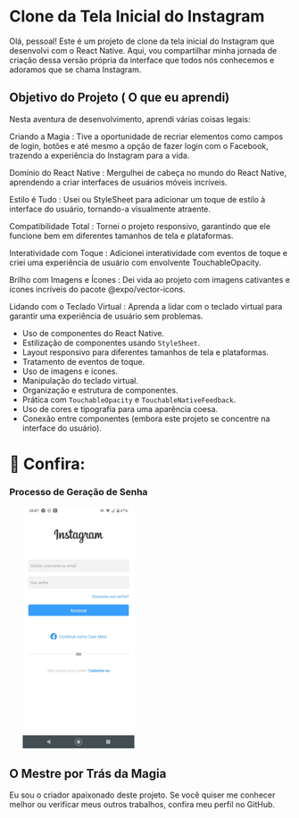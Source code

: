 # Clone da Tela Inicial do Instagram

Olá, pessoal! Este é um projeto de clone da tela inicial do Instagram que desenvolvi com o React Native. Aqui, vou compartilhar minha jornada de criação dessa versão própria da interface que todos nós conhecemos e adoramos que se chama Instagram.

## Objetivo do Projeto ( O que eu aprendi) 

Nesta aventura de desenvolvimento, aprendi várias coisas legais:

Criando a Magia : Tive a oportunidade de recriar elementos como campos de login, botões e até mesmo a opção de fazer login com o Facebook, trazendo a experiência do Instagram para a vida.

Domínio do React Native : Mergulhei de cabeça no mundo do React Native, aprendendo a criar interfaces de usuários móveis incríveis.

Estilo é Tudo : Usei ou StyleSheet para adicionar um toque de estilo à interface do usuário, tornando-a visualmente atraente.

Compatibilidade Total : Tornei o projeto responsivo, garantindo que ele funcione bem em diferentes tamanhos de tela e plataformas.

Interatividade com Toque : Adicionei interatividade com eventos de toque e criei uma experiência de usuário com envolvente TouchableOpacity.

Brilho com Imagens e Ícones : Dei vida ao projeto com imagens cativantes e ícones incríveis do pacote @expo/vector-icons.

Lidando com o Teclado Virtual : Aprenda a lidar com o teclado virtual para garantir uma experiência de usuário sem problemas.

- Uso de componentes do React Native.
- Estilização de componentes usando `StyleSheet`.
- Layout responsivo para diferentes tamanhos de tela e plataformas.
- Tratamento de eventos de toque.
- Uso de imagens e ícones.
- Manipulação do teclado virtual.
- Organização e estrutura de componentes.
- Prática com `TouchableOpacity` e `TouchableNativeFeedback`.
- Uso de cores e tipografia para uma aparência coesa.
- Conexão entre componentes (embora este projeto se concentre na interface do usuário).

# 👥 Confira:

### Processo de Geração de Senha

<ul style="list-style-type:none; display:flex; justify-content:space-between;">
  <li>
    <img src="./assets/resultado.jpg" alt="Tela 1" width="200" />
  </li>
</ul>

## O Mestre por Trás da Magia

Eu sou o criador apaixonado deste projeto. Se você quiser me conhecer melhor ou verificar meus outros trabalhos, confira meu perfil no GitHub.